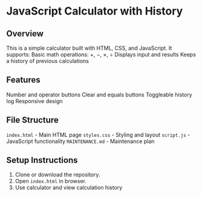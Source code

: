 # JavaScript Calculator with History

## Overview
This is a simple calculator built with HTML, CSS, and JavaScript. It supports:
 Basic math operations: +, −, ×, ÷
 Displays input and results
 Keeps a history of previous calculations

## Features
 Number and operator buttons
 Clear and equals buttons
 Toggleable history log
 Responsive design

## File Structure
 `index.html` - Main HTML page
 `styles.css` - Styling and layout
 `script.js` - JavaScript functionality
 `MAINTENANCE.md` - Maintenance plan

## Setup Instructions
1. Clone or download the repository.
2. Open `index.html` in browser.
3. Use calculator and view calculation history

